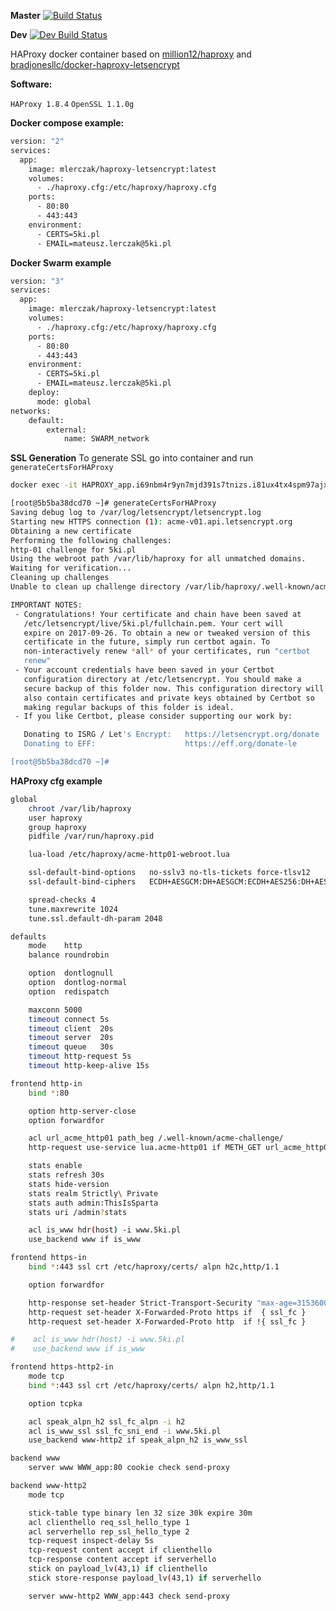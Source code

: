 **Master**
[![Build Status](https://travis-ci.org/mlerczak/haproxy-letsencrypt.svg?branch=master)](https://travis-ci.org/mlerczak/haproxy-letsencrypt)

**Dev**
[![Dev Build Status](https://travis-ci.org/mlerczak/haproxy-letsencrypt.svg?branch=dev)](https://travis-ci.org/mlerczak/haproxy-letsencrypt)



HAProxy docker container based on [million12/haproxy](https://registry.hub.docker.com/u/million12/haproxy/) and [bradjonesllc/docker-haproxy-letsencrypt](https://hub.docker.com/r/bradjonesllc/docker-haproxy-letsencrypt/) 

**Software:**

`HAProxy 1.8.4`
`OpenSSL 1.1.0g`

**Docker compose example:**

```bash
version: "2"
services:
  app:
    image: mlerczak/haproxy-letsencrypt:latest
    volumes:
      - ./haproxy.cfg:/etc/haproxy/haproxy.cfg
    ports:
      - 80:80
      - 443:443
    environment:
      - CERTS=5ki.pl
      - EMAIL=mateusz.lerczak@5ki.pl
```

**Docker Swarm example**
```bash
version: "3"
services:
  app:
    image: mlerczak/haproxy-letsencrypt:latest
    volumes:
      - ./haproxy.cfg:/etc/haproxy/haproxy.cfg
    ports:
      - 80:80
      - 443:443
    environment:
      - CERTS=5ki.pl
      - EMAIL=mateusz.lerczak@5ki.pl
    deploy:
      mode: global
networks:
    default:
        external:
            name: SWARM_network
```
**SSL Generation**
To generate SSL go into container and run `generateCertsForHAProxy`

```bash
docker exec -it HAPROXY_app.i69nbm4r9yn7mjd391s7tnizs.i81ux4tx4spm97ajx845vwvsb bash

[root@5b5ba38dcd70 ~]# generateCertsForHAProxy 
Saving debug log to /var/log/letsencrypt/letsencrypt.log
Starting new HTTPS connection (1): acme-v01.api.letsencrypt.org
Obtaining a new certificate
Performing the following challenges:
http-01 challenge for 5ki.pl
Using the webroot path /var/lib/haproxy for all unmatched domains.
Waiting for verification...
Cleaning up challenges
Unable to clean up challenge directory /var/lib/haproxy/.well-known/acme-challenge

IMPORTANT NOTES:
 - Congratulations! Your certificate and chain have been saved at
   /etc/letsencrypt/live/5ki.pl/fullchain.pem. Your cert will
   expire on 2017-09-26. To obtain a new or tweaked version of this
   certificate in the future, simply run certbot again. To
   non-interactively renew *all* of your certificates, run "certbot
   renew"
 - Your account credentials have been saved in your Certbot
   configuration directory at /etc/letsencrypt. You should make a
   secure backup of this folder now. This configuration directory will
   also contain certificates and private keys obtained by Certbot so
   making regular backups of this folder is ideal.
 - If you like Certbot, please consider supporting our work by:

   Donating to ISRG / Let's Encrypt:   https://letsencrypt.org/donate
   Donating to EFF:                    https://eff.org/donate-le

[root@5b5ba38dcd70 ~]#
```

**HAProxy cfg example**

```bash
global
    chroot /var/lib/haproxy
    user haproxy
    group haproxy
    pidfile /var/run/haproxy.pid

    lua-load /etc/haproxy/acme-http01-webroot.lua

    ssl-default-bind-options   no-sslv3 no-tls-tickets force-tlsv12
    ssl-default-bind-ciphers   ECDH+AESGCM:DH+AESGCM:ECDH+AES256:DH+AES256:ECDH+AES128:DH+AES:ECDH+3DES:DH+3DES:RSA+AESGCM:RSA+AES:RSA+3DES:!aNULL:!MD5:!DSS

    spread-checks 4
    tune.maxrewrite 1024
    tune.ssl.default-dh-param 2048

defaults
    mode    http
    balance roundrobin

    option  dontlognull
    option  dontlog-normal
    option  redispatch

    maxconn 5000
    timeout connect 5s
    timeout client  20s
    timeout server  20s
    timeout queue   30s
    timeout http-request 5s
    timeout http-keep-alive 15s

frontend http-in
    bind *:80

    option http-server-close
    option forwardfor

    acl url_acme_http01 path_beg /.well-known/acme-challenge/
    http-request use-service lua.acme-http01 if METH_GET url_acme_http01

    stats enable
    stats refresh 30s
    stats hide-version
    stats realm Strictly\ Private
    stats auth admin:ThisIsSparta
    stats uri /admin?stats

    acl is_www hdr(host) -i www.5ki.pl
    use_backend www if is_www

frontend https-in
    bind *:443 ssl crt /etc/haproxy/certs/ alpn h2c,http/1.1

    option forwardfor

    http-response set-header Strict-Transport-Security "max-age=31536000; includeSubDomains; preload;"
    http-request set-header X-Forwarded-Proto https if  { ssl_fc }
    http-request set-header X-Forwarded-Proto http  if !{ ssl_fc }

#    acl is_www hdr(host) -i www.5ki.pl
#    use_backend www if is_www

frontend https-http2-in
    mode tcp
    bind *:443 ssl crt /etc/haproxy/certs/ alpn h2,http/1.1

    option tcpka

    acl speak_alpn_h2 ssl_fc_alpn -i h2
    acl is_www_ssl ssl_fc_sni_end -i www.5ki.pl
    use_backend www-http2 if speak_alpn_h2 is_www_ssl

backend www
    server www WWW_app:80 cookie check send-proxy

backend www-http2
    mode tcp

    stick-table type binary len 32 size 30k expire 30m
    acl clienthello req_ssl_hello_type 1
    acl serverhello rep_ssl_hello_type 2
    tcp-request inspect-delay 5s
    tcp-request content accept if clienthello
    tcp-response content accept if serverhello
    stick on payload_lv(43,1) if clienthello
    stick store-response payload_lv(43,1) if serverhello

    server www-http2 WWW_app:443 check send-proxy
```
